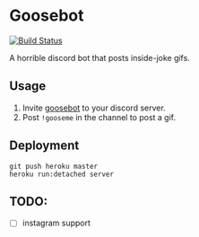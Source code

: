 # Goosebot

[![Build Status](https://travis-ci.org/mgmarlow/goosebot.svg?branch=master)](https://travis-ci.org/mgmarlow/goosebot)

A horrible discord bot that posts inside-joke gifs.

## Usage

1. Invite [goosebot](https://discordapp.com/oauth2/authorize?&client_id=632969496986124299&scope=bot&permissions=510016) to your discord server.
2. Post `!gooseme` in the channel to post a gif.

## Deployment

```
git push heroku master
heroku run:detached server
```

## TODO:

- [ ] instagram support
